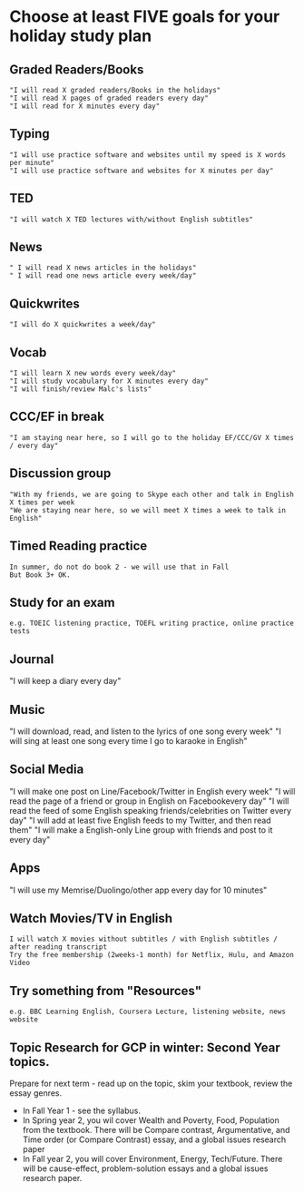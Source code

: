 # Choose at least FIVE goals for your holiday study plan

## Graded Readers/Books
	"I will read X graded readers/Books in the holidays"
	"I will read X pages of graded readers every day"
	"I will read for X minutes every day"

## Typing
	"I will use practice software and websites until my speed is X words per minute"
	"I will use practice software and websites for X minutes per day"
## TED
	"I will watch X TED lectures with/without English subtitles"

## News
	" I will read X news articles in the holidays"
	" I will read one news article every week/day"

## Quickwrites
	"I will do X quickwrites a week/day"

## Vocab
	"I will learn X new words every week/day"
	"I will study vocabulary for X minutes every day"
	"I will finish/review Malc's lists"

## CCC/EF in break
	"I am staying near here, so I will go to the holiday EF/CCC/GV X times / every day"

## Discussion group
	"With my friends, we are going to Skype each other and talk in English X times per week
	"We are staying near here, so we will meet X times a week to talk in English"
## Timed Reading practice
	In summer, do not do book 2 - we will use that in Fall
	But Book 3+ OK.

## Study for an exam
	e.g. TOEIC listening practice, TOEFL writing practice, online practice tests

## Journal
"I will keep a diary every day"

## Music
"I will download, read, and listen to the lyrics of one song every week"
"I will sing at least one song every time I go to karaoke in English"

## Social Media
"I will make one post on Line/Facebook/Twitter in English every week"
"I will read the page of a friend or group in English on Facebookevery day"
"I will read the feed of some English speaking friends/celebrities on Twitter every day"
"I will add at least five English feeds to my Twitter, and then read them"
"I will make a English-only Line group with friends and post to it every day"


## Apps
"I will use my Memrise/Duolingo/other app every day for 10 minutes"
## Watch Movies/TV in English
	I will watch X movies without subtitles / with English subtitles / after reading transcript
	Try the free membership (2weeks-1 month) for Netflix, Hulu, and Amazon Video

## Try something from "Resources"
	e.g. BBC Learning English, Coursera Lecture, listening website, news website

## Topic Research for GCP in winter: Second Year topics.
Prepare for next term - read up on the topic, skim your textbook, review the essay genres. 
* In Fall Year 1 - see the syllabus. 
* In Spring year 2, you wil cover Wealth and Poverty, Food, Population from the textbook. There will be Compare contrast, Argumentative, and Time order (or Compare Contrast) essay, and a global issues research paper
* In Fall year 2, you will cover Environment, Energy, Tech/Future. There will be cause-effect, problem-solution essays and a global issues research paper.
